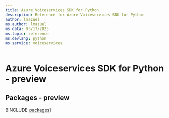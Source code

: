 ```yaml
---
title: Azure Voiceservices SDK for Python
description: Reference for Azure Voiceservices SDK for Python
author: lmazuel
ms.author: lmazuel
ms.data: 03/17/2023
ms.topic: reference
ms.devlang: python
ms.service: voiceservices
---
```

# Azure Voiceservices SDK for Python - preview
## Packages - preview
[!INCLUDE [packages](voiceservices-index.md)]